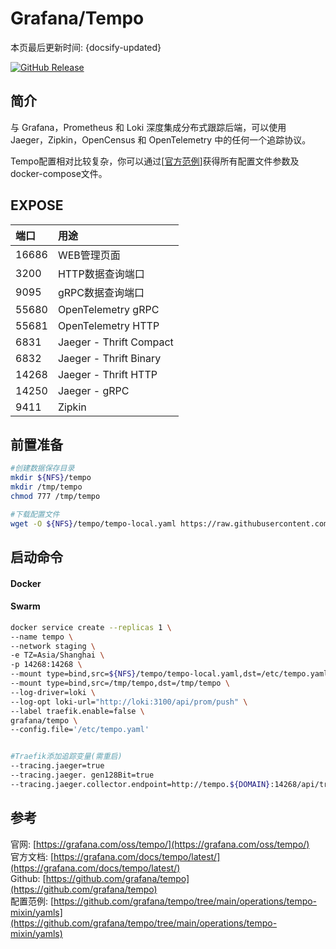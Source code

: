 # Grafana/Tempo

本页最后更新时间: {docsify-updated}

[![GitHub Release](https://img.shields.io/github/release/grafana/tempo.svg)](https://github.com/grafana/tempo/releases/latest)

## 简介

与 Grafana，Prometheus 和 Loki 深度集成分布式跟踪后端，可以使用 Jaeger，Zipkin，OpenCensus 和 OpenTelemetry 中的任何一个追踪协议。

Tempo配置相对比较复杂，你可以通过\[[官方范例](https://github.com/grafana/tempo/tree/main/example/docker-compose)\]获得所有配置文件参数及docker-compose文件。

## EXPOSE

| 端口 | 用途 |
| :--- | :--- |
| 16686 | WEB管理页面 |
| 3200 | HTTP数据查询端口 |
| 9095 | gRPC数据查询端口 |
| 55680 | OpenTelemetry gRPC |
| 55681 | OpenTelemetry HTTP |
| 6831 | Jaeger - Thrift Compact |
| 6832 | Jaeger - Thrift Binary |
| 14268 | Jaeger - Thrift HTTP |
| 14250 | Jaeger - gRPC |
| 9411 | Zipkin |

## 前置准备

```bash
#创建数据保存目录
mkdir ${NFS}/tempo
mkdir /tmp/tempo
chmod 777 /tmp/tempo

#下载配置文件
wget -O ${NFS}/tempo/tempo-local.yaml https://raw.githubusercontent.com/grafana/intro-to-mltp/main/tempo/tempo.yaml
```

## 启动命令

<!-- tabs:start -->
#### **Docker**



#### **Swarm**
```bash
docker service create --replicas 1 \
--name tempo \
--network staging \
-e TZ=Asia/Shanghai \
-p 14268:14268 \
--mount type=bind,src=${NFS}/tempo/tempo-local.yaml,dst=/etc/tempo.yaml \
--mount type=bind,src=/tmp/tempo,dst=/tmp/tempo \
--log-driver=loki \
--log-opt loki-url="http://loki:3100/api/prom/push" \
--label traefik.enable=false \
grafana/tempo \
--config.file='/etc/tempo.yaml'


#Traefik添加追踪变量(需重启)
--tracing.jaeger=true
--tracing.jaeger. gen128Bit=true
--tracing.jaeger.collector.endpoint=http://tempo.${DOMAIN}:14268/api/traces?format=jaeger.thrift

```

<!-- tabs:end -->

## 参考

官网: [https://grafana.com/oss/tempo/](https://grafana.com/oss/tempo/)  
官方文档: [https://grafana.com/docs/tempo/latest/](https://grafana.com/docs/tempo/latest/)  
Github: [https://github.com/grafana/tempo](https://github.com/grafana/tempo)  
配置范例: [https://github.com/grafana/tempo/tree/main/operations/tempo-mixin/yamls](https://github.com/grafana/tempo/tree/main/operations/tempo-mixin/yamls)

